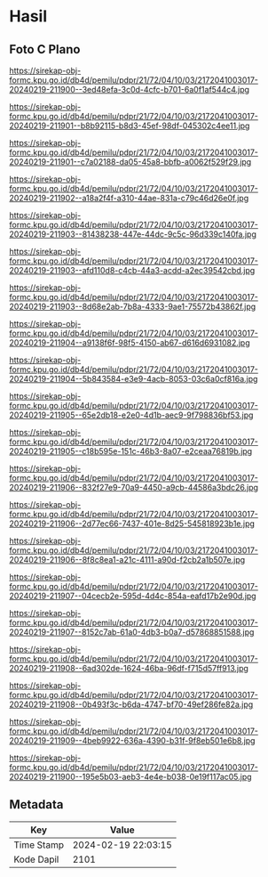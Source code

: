 # Hasil

## Foto C Plano

https://sirekap-obj-formc.kpu.go.id/db4d/pemilu/pdpr/21/72/04/10/03/2172041003017-20240219-211900--3ed48efa-3c0d-4cfc-b701-6a0f1af544c4.jpg

https://sirekap-obj-formc.kpu.go.id/db4d/pemilu/pdpr/21/72/04/10/03/2172041003017-20240219-211901--b8b92115-b8d3-45ef-98df-045302c4ee11.jpg

https://sirekap-obj-formc.kpu.go.id/db4d/pemilu/pdpr/21/72/04/10/03/2172041003017-20240219-211901--c7a02188-da05-45a8-bbfb-a0062f529f29.jpg

https://sirekap-obj-formc.kpu.go.id/db4d/pemilu/pdpr/21/72/04/10/03/2172041003017-20240219-211902--a18a2f4f-a310-44ae-831a-c79c46d26e0f.jpg

https://sirekap-obj-formc.kpu.go.id/db4d/pemilu/pdpr/21/72/04/10/03/2172041003017-20240219-211903--81438238-447e-44dc-9c5c-96d339c140fa.jpg

https://sirekap-obj-formc.kpu.go.id/db4d/pemilu/pdpr/21/72/04/10/03/2172041003017-20240219-211903--afd110d8-c4cb-44a3-acdd-a2ec39542cbd.jpg

https://sirekap-obj-formc.kpu.go.id/db4d/pemilu/pdpr/21/72/04/10/03/2172041003017-20240219-211903--8d68e2ab-7b8a-4333-9ae1-75572b43862f.jpg

https://sirekap-obj-formc.kpu.go.id/db4d/pemilu/pdpr/21/72/04/10/03/2172041003017-20240219-211904--a9138f6f-98f5-4150-ab67-d616d6931082.jpg

https://sirekap-obj-formc.kpu.go.id/db4d/pemilu/pdpr/21/72/04/10/03/2172041003017-20240219-211904--5b843584-e3e9-4acb-8053-03c6a0cf816a.jpg

https://sirekap-obj-formc.kpu.go.id/db4d/pemilu/pdpr/21/72/04/10/03/2172041003017-20240219-211905--65e2db18-e2e0-4d1b-aec9-9f798836bf53.jpg

https://sirekap-obj-formc.kpu.go.id/db4d/pemilu/pdpr/21/72/04/10/03/2172041003017-20240219-211905--c18b595e-151c-46b3-8a07-e2ceaa76819b.jpg

https://sirekap-obj-formc.kpu.go.id/db4d/pemilu/pdpr/21/72/04/10/03/2172041003017-20240219-211906--832f27e9-70a9-4450-a9cb-44586a3bdc26.jpg

https://sirekap-obj-formc.kpu.go.id/db4d/pemilu/pdpr/21/72/04/10/03/2172041003017-20240219-211906--2d77ec66-7437-401e-8d25-545818923b1e.jpg

https://sirekap-obj-formc.kpu.go.id/db4d/pemilu/pdpr/21/72/04/10/03/2172041003017-20240219-211906--8f8c8ea1-a21c-4111-a90d-f2cb2a1b507e.jpg

https://sirekap-obj-formc.kpu.go.id/db4d/pemilu/pdpr/21/72/04/10/03/2172041003017-20240219-211907--04cecb2e-595d-4d4c-854a-eafd17b2e90d.jpg

https://sirekap-obj-formc.kpu.go.id/db4d/pemilu/pdpr/21/72/04/10/03/2172041003017-20240219-211907--8152c7ab-61a0-4db3-b0a7-d57868851588.jpg

https://sirekap-obj-formc.kpu.go.id/db4d/pemilu/pdpr/21/72/04/10/03/2172041003017-20240219-211908--6ad302de-1624-46ba-96df-f715d57ff913.jpg

https://sirekap-obj-formc.kpu.go.id/db4d/pemilu/pdpr/21/72/04/10/03/2172041003017-20240219-211908--0b493f3c-b6da-4747-bf70-49ef286fe82a.jpg

https://sirekap-obj-formc.kpu.go.id/db4d/pemilu/pdpr/21/72/04/10/03/2172041003017-20240219-211909--4beb9922-636a-4390-b31f-9f8eb501e6b8.jpg

https://sirekap-obj-formc.kpu.go.id/db4d/pemilu/pdpr/21/72/04/10/03/2172041003017-20240219-211900--195e5b03-aeb3-4e4e-b038-0e19f117ac05.jpg


## Metadata

| Key        | Value               |
| ---------- | ------------------- |
| Time Stamp | 2024-02-19 22:03:15 |
| Kode Dapil | 2101                |




